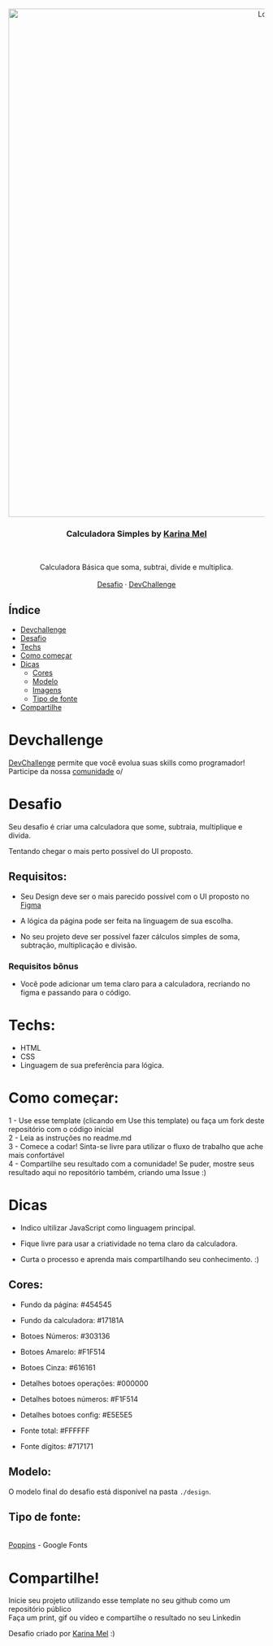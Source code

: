 <br />
<p align="center">
    <img src="https://cdn.discordapp.com/attachments/725539486951538750/993894808814895204/Apresentacao_2.jpg" alt="Logo" width="1000">

  <h3 align="center">Calculadora Simples by <a href="https://github.com/KarinaMel0">Karina Mel</a></h3>
 <br />
  <p align="center">
     Calculadora Básica que soma, subtrai, divide e multiplica.
       <br />
    <br />
    <a href="https://github.com/KarinaMel0/challenge-calculadora">Desafio</a>
    ·
    <a href="https://www.devchallenge.com.br/">DevChallenge</a>
  </p>
</p>

## Índice

* [Devchallenge](#devchallenge) 
* [Desafio](#desafio)
* [Techs](#techs)
* [Como começar](#como-começar)
* [Dicas](#dicas)  
  * [Cores](#cores)
  * [Modelo](#modelo)
  * [Imagens](#imagens)
  * [Tipo de fonte](#tipo-de-fonte)
* [Compartilhe](#compartilhe)

# Devchallenge
<a href="https://devchallenge.now.sh/"> DevChallenge</a> permite que você evolua suas skills como programador! Participe da nossa <a href="https://discord.gg/yvYXhGj">comunidade</a> o/

# Desafio

Seu desafio é criar uma calculadora que some, subtraia, multiplique e divida. 

Tentando chegar o mais perto possivel do UI proposto.


## Requisitos:

- Seu Design deve ser o mais parecido possível com o UI proposto no <a href="https://www.figma.com/file/3C35ggnT4Dd8tVB4sXGaM4/Calculadora?node-id=0%3A1">Figma</a>

- A lógica da página pode ser feita na linguagem de sua escolha.

- No seu projeto deve ser possível fazer cálculos simples de soma, subtração, multiplicação e divisão.

### Requisitos bônus
 
- Você pode adicionar um tema claro para a calculadora, recriando no figma e passando para o código.

# Techs: 
 - HTML
 - CSS 
 - Linguagem de sua preferência para lógica.

# Como começar:
1 - Use esse template (clicando em Use this template) ou faça um fork deste repositório com o código inicial<br>
2 - Leia as instruções no readme.md<br>
3 - Comece a codar! Sinta-se livre para utilizar o fluxo de trabalho que ache mais confortável<br>
4 - Compartilhe seu resultado com a comunidade! Se puder, mostre seus resultado aqui no repositório também, criando uma Issue :)<br>

# Dicas
- Indico ultilizar JavaScript como linguagem principal. 

- Fique livre para usar a criatividade no tema claro da calculadora.

- Curta o processo e aprenda mais compartilhando seu conhecimento. :)

## Cores:

- Fundo da página: #454545

- Fundo da calculadora: #17181A
- Botoes Números: #303136
- Botoes Amarelo: #F1F514
- Botoes Cinza: #616161
- Detalhes botoes operações: #000000
- Detalhes botoes números: #F1F514
- Detalhes botoes config: #E5E5E5
- Fonte total: #FFFFFF
- Fonte dígitos: #717171

## Modelo:

O modelo final do desafio está disponível na pasta `./design`.


## Tipo de fonte:
<br>
<a href="https://fonts.google.com/specimen/Poppins?query=Poppins">Poppins</a> - Google Fonts 

# Compartilhe!
Inicie seu projeto utilizando esse template no seu github como um repositório público<br>
Faça um print, gif ou vídeo e compartilhe o resultado no seu Linkedin<br>

Desafio criado por  <a href="https://www.linkedin.com/in/karinamelarantessilva/">Karina Mel</a> :)
